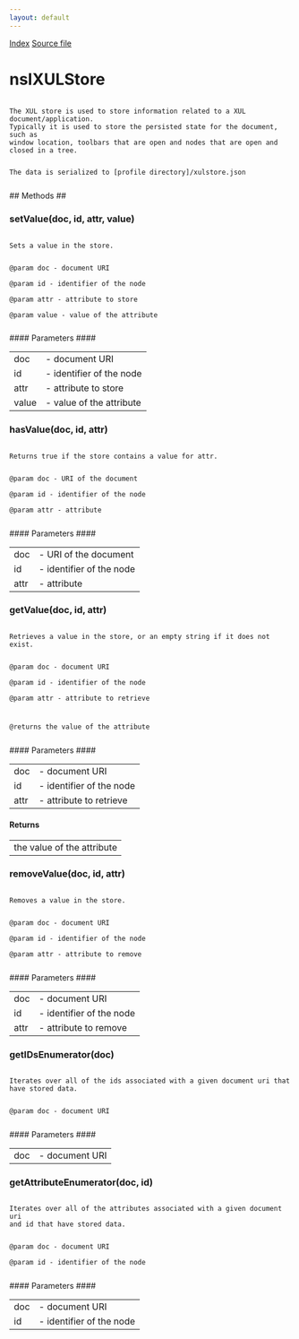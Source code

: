 ```yaml
---
layout: default
---
```

<div id='links'><a href="../index.html">Index</a>
<a href="http://dxr.mozilla.org/mozilla-central/source/toolkit/components/xulstore/nsIXULStore.idl">Source file</a>
</div>

# nsIXULStore #
<code>  
The XUL store is used to store information related to a XUL document/application.  
Typically it is used to store the persisted state for the document, such as  
window location, toolbars that are open and nodes that are open and closed in a tree.  
  
The data is serialized to [profile directory]/xulstore.json  
  
</code>
## Methods ##

### setValue(doc, id, attr, value) ###
<code>  
Sets a value in the store.  
  
@param doc - document URI  
@param id - identifier of the node  
@param attr - attribute to store  
@param value - value of the attribute  
  
</code>
#### Parameters ####

<table>

<tr>
<td>doc</td>
<td>- document URI  
</td>
</tr>

<tr>
<td>id</td>
<td>- identifier of the node  
</td>
</tr>

<tr>
<td>attr</td>
<td>- attribute to store  
</td>
</tr>

<tr>
<td>value</td>
<td>- value of the attribute  
</td>
</tr>

</table>

### hasValue(doc, id, attr) ###
<code>  
Returns true if the store contains a value for attr.  
  
@param doc - URI of the document  
@param id - identifier of the node  
@param attr - attribute  
  
</code>
#### Parameters ####

<table>

<tr>
<td>doc</td>
<td>- URI of the document  
</td>
</tr>

<tr>
<td>id</td>
<td>- identifier of the node  
</td>
</tr>

<tr>
<td>attr</td>
<td>- attribute  
</td>
</tr>

</table>

### getValue(doc, id, attr) ###
<code>  
Retrieves a value in the store, or an empty string if it does not exist.  
  
@param doc - document URI  
@param id - identifier of the node  
@param attr - attribute to retrieve  
  
@returns the value of the attribute  
  
</code>
#### Parameters ####

<table>

<tr>
<td>doc</td>
<td>- document URI  
</td>
</tr>

<tr>
<td>id</td>
<td>- identifier of the node  
</td>
</tr>

<tr>
<td>attr</td>
<td>- attribute to retrieve  
</td>
</tr>

</table>

#### Returns ####

<table>

<tr>
<td>the value of the attribute  
</td>
</tr>

</table>

### removeValue(doc, id, attr) ###
<code>  
Removes a value in the store.  
  
@param doc - document URI  
@param id - identifier of the node  
@param attr - attribute to remove  
  
</code>
#### Parameters ####

<table>

<tr>
<td>doc</td>
<td>- document URI  
</td>
</tr>

<tr>
<td>id</td>
<td>- identifier of the node  
</td>
</tr>

<tr>
<td>attr</td>
<td>- attribute to remove  
</td>
</tr>

</table>

### getIDsEnumerator(doc) ###
<code>  
Iterates over all of the ids associated with a given document uri that  
have stored data.  
  
@param doc - document URI  
  
</code>
#### Parameters ####

<table>

<tr>
<td>doc</td>
<td>- document URI  
</td>
</tr>

</table>

### getAttributeEnumerator(doc, id) ###
<code>  
Iterates over all of the attributes associated with a given document uri  
and id that have stored data.  
  
@param doc - document URI  
@param id - identifier of the node  
  
</code>
#### Parameters ####

<table>

<tr>
<td>doc</td>
<td>- document URI  
</td>
</tr>

<tr>
<td>id</td>
<td>- identifier of the node  
</td>
</tr>

</table>
